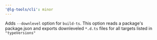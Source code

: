 ```yaml
---
'@lg-tools/cli': minor
---
```


Adds `--downlevel` option for `build-ts`. This option reads a package's package.json and exports downleveled `*.d.ts` files for all targets listed in `"typeVersions"`
